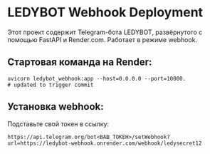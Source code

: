 # LEDYBOT Webhook Deployment

Этот проект содержит Telegram-бота LEDYBOT, развёрнутого с помощью FastAPI и Render.com. Работает в режиме webhook.

## Стартовая команда на Render:
```
uvicorn ledybot_webhook:app --host=0.0.0.0 --port=10000.
# updated to trigger commit
```

## Установка webhook:
Подставьте свой токен в ссылку:
```
https://api.telegram.org/bot<ВАШ_ТОКЕН>/setWebhook?url=https://ledybot-webhook.onrender.com/webhook/ledysecret12
```
